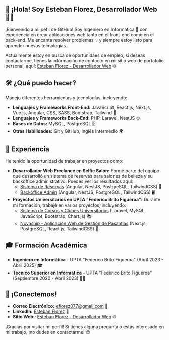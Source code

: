 ## 👋 ¡Hola! Soy Esteban Florez, Desarrollador Web 👨‍💻

¡Bienvenido a mi pefil de GitHub! Soy Ingeniero en Informática 🚀 con experiencia en crear aplicaciones web tanto en el front-end como en el back-end. Me encanta resolver problemas 💡 y siempre estoy listo para aprender nuevas tecnologías.

Actualmente estoy en busca de oportunidaes de empleo, si deseas contactarme, tienes la información de contacto en mi sitio web de portafolio personal, aquí: [Esteban Florez - Desarrollador Web](https://portfolio-esteban-florez-projects.vercel.app/) 🌐

## 🛠️  ¿Qué puedo hacer?

Manejo diferentes herramientas y tecnologías, incluyendo:

* **Lenguajes y Frameworks Front-End:** JavaScript, React.js, Next.js, Vue.js, Angular, CSS, SASS, Bootstrap, Tailwind 🎨
* **Lenguajes y Frameworks Back-End:** PHP, Laravel, NestJS ⚙️
* **Bases de Datos:** MySQL, PostgreSQL 🗄️
* **Otras Habilidades:** Git y GitHub, Inglés Intermedio 🌍

## 💼 Experiencia

He tenido la oportunidad de trabajar en proyectos como:

* **Desarrollador Web Freelance en Selfie Salón:** Formé parte del equipo que desarrolló un sistema de reservas para salones de belleza y su backoffice administrativo.  Puedes ver los resultados aquí:
    * [Sistema de Reservas](https://selfie.salon/) (Angular, NestJS, PostgreSQL, TailwindCSS) 📅
    * [Backoffice Admin](https://admin.selfie.salon/) (Angular, NestJS, PostgreSQL, TailwindCSS) 🖥️
* **Proyectos Universitarios en UPTA "Federico Brito Figueroa":** Durante mi formación, trabajé en varios proyectos, incluyendo:
    * [Sistema de Cursos y Clubes Universitarios](https://github.com/esteban-florez/uptavs-app) (Laravel, MySQL, JavaScript, Bootstrap, Chart.js) 📚
    * [Novaship - Aplicación Web de Gestión de Pasantías](https://novaship-dev.vercel.app/) (Next.js, PostgreSQL, React.js, TailwindCSS) 🚢

## 🎓 Formación Académica

* **Ingeniero en Informática** - UPTA "Federico Brito Figueroa" (Abril 2023 - Abril 2025) 🎓
* **Técnico Superior en Informática** - UPTA "Federico Brito Figueroa" (Septiembre 2020 - Abril 2023) 👨‍🎓

## 🔗  ¡Conectemos!

* **Correo Electrónico:** eflorez077@gmail.com 📧
* **LinkedIn:** [Esteban Florez](www.linkedin.com/in/esteban-florez-b210a5283) 💼
* **Sitio Web:**: [Esteban Florez - Desarrollador Web](https://portfolio-esteban-florez-projects.vercel.app/) 🌐

¡Gracias por visitar mi perfil!  Si tienes alguna pregunta o estás interesado en mi trabajo, ¡no dudes en contactarme! 😊
